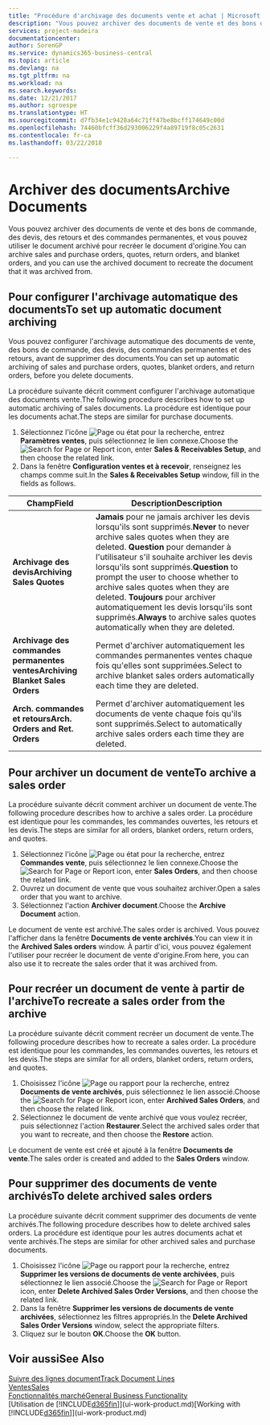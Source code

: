 ```yaml
---
title: "Procédure d'archivage des documents vente et achat | Microsoft Docs"
description: "Vous pouvez archiver des documents de vente et des bons de commande, des devis, des retours et des commandes permanentes, et vous pouvez utiliser le document archivé pour recréer le document d'origine."
services: project-madeira
documentationcenter: 
author: SorenGP
ms.service: dynamics365-business-central
ms.topic: article
ms.devlang: na
ms.tgt_pltfrm: na
ms.workload: na
ms.search.keywords: 
ms.date: 12/21/2017
ms.author: sgroespe
ms.translationtype: HT
ms.sourcegitcommit: d7fb34e1c9428a64c71ff47be8bcff174649c00d
ms.openlocfilehash: 74460bfcff36d293006229f4a89719f8c05c2631
ms.contentlocale: fr-ca
ms.lasthandoff: 03/22/2018

---
```

# <a name="archive-documents"></a><span data-ttu-id="6300c-103">Archiver des documents</span><span class="sxs-lookup"><span data-stu-id="6300c-103">Archive Documents</span></span>
<span data-ttu-id="6300c-104">Vous pouvez archiver des documents de vente et des bons de commande, des devis, des retours et des commandes permanentes, et vous pouvez utiliser le document archivé pour recréer le document d'origine.</span><span class="sxs-lookup"><span data-stu-id="6300c-104">You can archive sales and purchase orders, quotes, return orders, and blanket orders, and you can use the archived document to recreate the document that it was archived from.</span></span>

## <a name="to-set-up-automatic-document-archiving"></a><span data-ttu-id="6300c-105">Pour configurer l'archivage automatique des documents</span><span class="sxs-lookup"><span data-stu-id="6300c-105">To set up automatic document archiving</span></span>  
<span data-ttu-id="6300c-106">Vous pouvez configurer l'archivage automatique des documents de vente, des bons de commande, des devis, des commandes permanentes et des retours, avant de supprimer des documents.</span><span class="sxs-lookup"><span data-stu-id="6300c-106">You can set up automatic archiving of sales and purchase orders, quotes, blanket orders, and return orders, before you delete documents.</span></span>

<span data-ttu-id="6300c-107">La procédure suivante décrit comment configurer l'archivage automatique des documents vente.</span><span class="sxs-lookup"><span data-stu-id="6300c-107">The following procedure describes how to set up automatic archiving of sales documents.</span></span> <span data-ttu-id="6300c-108">La procédure est identique pour les documents achat.</span><span class="sxs-lookup"><span data-stu-id="6300c-108">The steps are similar for purchase documents.</span></span>
1.  <span data-ttu-id="6300c-109">Sélectionnez l'icône ![Page ou état pour la recherche](media/ui-search/search_small.png "Page ou état pour la recherche"), entrez **Paramètres ventes**, puis sélectionnez le lien connexe.</span><span class="sxs-lookup"><span data-stu-id="6300c-109">Choose the ![Search for Page or Report](media/ui-search/search_small.png "Search for Page or Report icon") icon, enter **Sales & Receivables Setup**, and then choose the related link.</span></span>
2. <span data-ttu-id="6300c-110">Dans la fenêtre **Configuration ventes et à recevoir**, renseignez les champs comme suit.</span><span class="sxs-lookup"><span data-stu-id="6300c-110">In the **Sales & Receivables Setup** window, fill in the fields as follows.</span></span>

|<span data-ttu-id="6300c-111">Champ</span><span class="sxs-lookup"><span data-stu-id="6300c-111">Field</span></span>|<span data-ttu-id="6300c-112">Description</span><span class="sxs-lookup"><span data-stu-id="6300c-112">Description</span></span>|
|-----|-----------|
|<span data-ttu-id="6300c-113">**Archivage des devis**</span><span class="sxs-lookup"><span data-stu-id="6300c-113">**Archiving Sales Quotes**</span></span>|<span data-ttu-id="6300c-114">**Jamais** pour ne jamais archiver les devis lorsqu'ils sont supprimés.</span><span class="sxs-lookup"><span data-stu-id="6300c-114">**Never** to never archive sales quotes when they are deleted.</span></span> <span data-ttu-id="6300c-115">**Question** pour demander à l'utilisateur s'il souhaite archiver les devis lorsqu'ils sont supprimés.</span><span class="sxs-lookup"><span data-stu-id="6300c-115">**Question** to prompt the user to choose whether to archive sales quotes when they are deleted.</span></span> <span data-ttu-id="6300c-116">**Toujours** pour archiver automatiquement les devis lorsqu'ils sont supprimés.</span><span class="sxs-lookup"><span data-stu-id="6300c-116">**Always** to archive sales quotes automatically when they are deleted.</span></span>|
|<span data-ttu-id="6300c-117">**Archivage des commandes permanentes ventes**</span><span class="sxs-lookup"><span data-stu-id="6300c-117">**Archiving Blanket Sales Orders**</span></span>|<span data-ttu-id="6300c-118">Permet d'archiver automatiquement les commandes permanentes ventes chaque fois qu'elles sont supprimées.</span><span class="sxs-lookup"><span data-stu-id="6300c-118">Select to archive blanket sales orders automatically each time they are deleted.</span></span>|
|<span data-ttu-id="6300c-119">**Arch. commandes et retours**</span><span class="sxs-lookup"><span data-stu-id="6300c-119">**Arch. Orders and Ret. Orders**</span></span>|<span data-ttu-id="6300c-120">Permet d'archiver automatiquement les documents de vente chaque fois qu'ils sont supprimés.</span><span class="sxs-lookup"><span data-stu-id="6300c-120">Select to automatically archive sales orders each time they are deleted.</span></span>|

## <a name="to-archive-a-sales-order"></a><span data-ttu-id="6300c-121">Pour archiver un document de vente</span><span class="sxs-lookup"><span data-stu-id="6300c-121">To archive a sales order</span></span>
<span data-ttu-id="6300c-122">La procédure suivante décrit comment archiver un document de vente.</span><span class="sxs-lookup"><span data-stu-id="6300c-122">The following procedure describes how to archive a sales order.</span></span> <span data-ttu-id="6300c-123">La procédure est identique pour les commandes, les commandes ouvertes, les retours et les devis.</span><span class="sxs-lookup"><span data-stu-id="6300c-123">The steps are similar for all orders, blanket orders, return orders, and quotes.</span></span>

1.  <span data-ttu-id="6300c-124">Sélectionnez l'icône ![Page ou état pour la recherche](media/ui-search/search_small.png "Page ou état pour la recherche"), entrez **Commandes vente**, puis sélectionnez le lien connexe.</span><span class="sxs-lookup"><span data-stu-id="6300c-124">Choose the ![Search for Page or Report](media/ui-search/search_small.png "Search for Page or Report icon") icon, enter **Sales Orders**, and then choose the related link.</span></span>  
2.  <span data-ttu-id="6300c-125">Ouvrez un document de vente que vous souhaitez archiver.</span><span class="sxs-lookup"><span data-stu-id="6300c-125">Open a sales order that you want to archive.</span></span>  
3.  <span data-ttu-id="6300c-126">Sélectionnez l'action **Archiver document**.</span><span class="sxs-lookup"><span data-stu-id="6300c-126">Choose the **Archive Document** action.</span></span>

<span data-ttu-id="6300c-127">Le document de vente est archivé.</span><span class="sxs-lookup"><span data-stu-id="6300c-127">The sales order is archived.</span></span> <span data-ttu-id="6300c-128">Vous pouvez l'afficher dans la fenêtre **Documents de vente archivés**.</span><span class="sxs-lookup"><span data-stu-id="6300c-128">You can view it in the **Archived Sales orders** window.</span></span> <span data-ttu-id="6300c-129">À partir d'ici, vous pouvez également l'utiliser pour recréer le document de vente d'origine.</span><span class="sxs-lookup"><span data-stu-id="6300c-129">From here, you can also use it to recreate the sales order that it was archived from.</span></span>

## <a name="to-recreate-a-sales-order-from-the-archive"></a><span data-ttu-id="6300c-130">Pour recréer un document de vente à partir de l'archive</span><span class="sxs-lookup"><span data-stu-id="6300c-130">To recreate a sales order from the archive</span></span>
<span data-ttu-id="6300c-131">La procédure suivante décrit comment recréer un document de vente.</span><span class="sxs-lookup"><span data-stu-id="6300c-131">The following procedure describes how to recreate a sales order.</span></span> <span data-ttu-id="6300c-132">La procédure est identique pour les commandes, les commandes ouvertes, les retours et les devis.</span><span class="sxs-lookup"><span data-stu-id="6300c-132">The steps are similar for all orders, blanket orders, return orders, and quotes.</span></span>

1.  <span data-ttu-id="6300c-133">Choisissez l'icône ![Page ou rapport pour la recherche](media/ui-search/search_small.png "icône Page ou rapport pour la recherche"), entrez **Documents de vente archivés**, puis sélectionnez le lien associé.</span><span class="sxs-lookup"><span data-stu-id="6300c-133">Choose the ![Search for Page or Report](media/ui-search/search_small.png "Search for Page or Report icon") icon, enter **Archived Sales Orders**, and then choose the related link.</span></span>
2.  <span data-ttu-id="6300c-134">Sélectionnez le document de vente archivé que vous voulez recréer, puis sélectionnez l'action **Restaurer**.</span><span class="sxs-lookup"><span data-stu-id="6300c-134">Select the archived sales order that you want to recreate, and then choose the **Restore** action.</span></span>  

<span data-ttu-id="6300c-135">Le document de vente est créé et ajouté à la fenêtre **Documents de vente**.</span><span class="sxs-lookup"><span data-stu-id="6300c-135">The sales order is created and added to the **Sales Orders** window.</span></span>

## <a name="to-delete-archived-sales-orders"></a><span data-ttu-id="6300c-136">Pour supprimer des documents de vente archivés</span><span class="sxs-lookup"><span data-stu-id="6300c-136">To delete archived sales orders</span></span>
<span data-ttu-id="6300c-137">La procédure suivante décrit comment supprimer des documents de vente archivés.</span><span class="sxs-lookup"><span data-stu-id="6300c-137">The following procedure describes how to delete archived sales orders.</span></span> <span data-ttu-id="6300c-138">La procédure est identique pour les autres documents achat et vente archivés.</span><span class="sxs-lookup"><span data-stu-id="6300c-138">The steps are similar for other archived sales and purchase documents.</span></span>

1.  <span data-ttu-id="6300c-139">Choisissez l'icône ![Page ou rapport pour la recherche](media/ui-search/search_small.png "icône Page ou rapport pour la recherche"), entrez **Supprimer les versions de documents de vente archivées**, puis sélectionnez le lien associé.</span><span class="sxs-lookup"><span data-stu-id="6300c-139">Choose the ![Search for Page or Report](media/ui-search/search_small.png "Search for Page or Report icon") icon, enter **Delete Archived Sales Order Versions**, and then choose the related link.</span></span>  
2.  <span data-ttu-id="6300c-140">Dans la fenêtre **Supprimer les versions de documents de vente archivées**, sélectionnez les filtres appropriés.</span><span class="sxs-lookup"><span data-stu-id="6300c-140">In the **Delete Archived Sales Order Versions** window, select the appropriate filters.</span></span>  
3.  <span data-ttu-id="6300c-141">Cliquez sur le bouton **OK**.</span><span class="sxs-lookup"><span data-stu-id="6300c-141">Choose the **OK** button.</span></span>

## <a name="see-also"></a><span data-ttu-id="6300c-142">Voir aussi</span><span class="sxs-lookup"><span data-stu-id="6300c-142">See Also</span></span>
[<span data-ttu-id="6300c-143">Suivre des lignes document</span><span class="sxs-lookup"><span data-stu-id="6300c-143">Track Document Lines</span></span>](across-how-to-track-document-lines.md)  
[<span data-ttu-id="6300c-144">Ventes</span><span class="sxs-lookup"><span data-stu-id="6300c-144">Sales</span></span>](sales-manage-sales.md)  
[<span data-ttu-id="6300c-145">Fonctionnalités marché</span><span class="sxs-lookup"><span data-stu-id="6300c-145">General Business Functionality</span></span>](ui-across-business-areas.md)  
<span data-ttu-id="6300c-146">[Utilisation de [!INCLUDE[d365fin](includes/d365fin_md.md)]](ui-work-product.md)</span><span class="sxs-lookup"><span data-stu-id="6300c-146">[Working with [!INCLUDE[d365fin](includes/d365fin_md.md)]](ui-work-product.md)</span></span>

